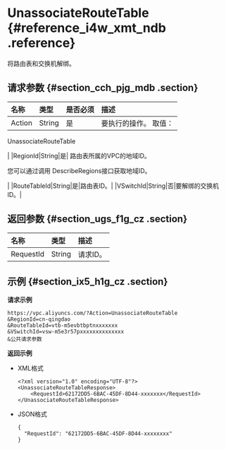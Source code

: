 # UnassociateRouteTable {#reference_i4w_xmt_ndb .reference}

将路由表和交换机解绑。

## 请求参数 {#section_cch_pjg_mdb .section}

|名称|类型|是否必须|描述|
|:-|:-|:---|:-|
|Action|String|是| 要执行的操作。 取值：

 UnassociateRouteTable

 |
|RegionId|String|是| 路由表所属的VPC的地域ID。

 您可以通过调用 DescribeRegions接口获取地域ID。

 |
|RouteTableId|String|是|路由表ID。|
|VSwitchId|String|否|要解绑的交换机ID。|

## 返回参数 {#section_ugs_f1g_cz .section}

|名称|类型|描述|
|:-|:-|:-|
|RequestId|String|请求ID。|

## 示例 {#section_ix5_h1g_cz .section}

**请求示例**

``` {#createVPCpub}
https://vpc.aliyuncs.com/?Action=UnassociateRouteTable
&RegionId=cn-qingdao
&RouteTableId=vtb-m5evbtbptnxxxxxxx
&VSwitchId=vsw-m5e3r57pxxxxxxxxxxxxxx
&公共请求参数
```

**返回示例**

-   XML格式

    ```
    <?xml version="1.0" encoding="UTF-8"?>
    <UnassociateRouteTableResponse>
        <RequestId>62172DD5-6BAC-45DF-8D44-xxxxxxx</RequestId>
    </UnassociateRouteTableResponse>
    ```

-   JSON格式

    ```
    {
      "RequestId": "62172DD5-6BAC-45DF-8D44-xxxxxxxx"
    }
    ```


